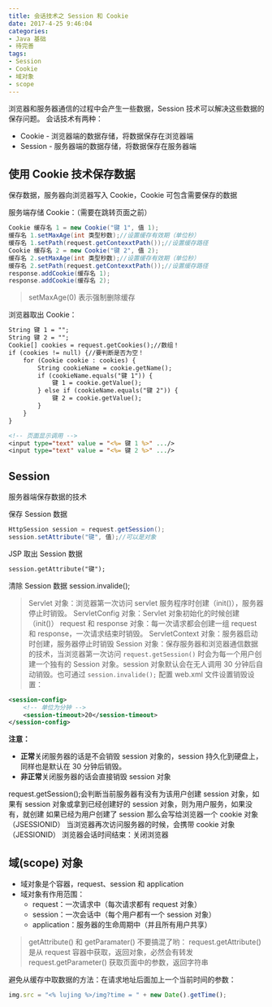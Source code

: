 ```yaml
---
title: 会话技术之 Session 和 Cookie
date: 2017-4-25 9:46:04 
categories: 
- Java 基础
- 待完善
tags: 
- Session
- Cookie
- 域对象
- scope
---
```


浏览器和服务器通信的过程中会产生一些数据，Session 技术可以解决这些数据的保存问题。
会话技术有两种：
- Cookie - 浏览器端的数据存储，将数据保存在浏览器端
- Session - 服务器端的数据存储，将数据保存在服务器端

<!--more-->

## 使用 Cookie 技术保存数据
保存数据，服务器向浏览器写入 Cookie，Cookie 可包含需要保存的数据

服务端存储 Cookie：（需要在跳转页面之前）
```Java
Cookie 缓存名 1 = new Cookie("键 1", 值 1);
缓存名 1.setMaxAge(int 类型秒数);//设置缓存有效期（单位秒）
缓存名 1.setPath(request.getContexxtPath());//设置缓存路径
Cookie 缓存名 2 = new Cookie("键 2", 值 2);
缓存名 2.setMaxAge(int 类型秒数);//设置缓存有效期（单位秒）
缓存名 2.setPath(request.getContexxtPath());//设置缓存路径
response.addCookie(缓存名 1);
response.addCookie(缓存名 2);
```
>setMaxAge(0) 表示强制删除缓存

浏览器取出 Cookie：
```JSP
String 键 1 = "";
String 键 2 = "";
Cookie[] cookies = request.getCookies();//数组！
if (cookies != null) {//要判断是否为空！
	for (Cookie cookie : cookies) {
		String cookieName = cookie.getName();
		if (cookieName.equals("键 1")) {
			键 1 = cookie.getValue();
		} else if (cookieName.equals("键 2")) {
			键 2 = cookie.getValue();
		}
	}
}

<!-- 页面显示调用 -->
<input type="text" value = "<%= 键 1 %>" .../>
<input type="text" value = "<%= 键 2 %>" .../>
```


## Session
服务器端保存数据的技术

保存 Session 数据
```Java
HttpSession session = request.getSession();
session.setAttribute("键", 值);//可以是对象
```

JSP 取出 Session 数据
```JSP
session.getAttribute("键");
```

清除 Session 数据
session.invalide();


>Servlet 对象：浏览器第一次访问 servlet 服务程序时创建（init()），服务器停止时销毁。
>ServletConfig 对象：Servlet 对象初始化的时候创建（init()）
>request 和 response 对象：每一次请求都会创建一组 request 和 response，一次请求结束时销毁。
>ServletContext 对象：服务器启动时创建，服务器停止时销毁
>Session 对象：保存服务器和浏览器通信数据的技术，当浏览器第一次访问 `request.getSession()` 时会为每一个用户创建一个独有的 Session 对象。session 对象默认会在无人调用 30 分钟后自动销毁。也可通过 `session.invalide();` 配置 web.xml 文件设置销毁设置：
```XML
<session-config>
	<!-- 单位为分钟 -->
	<session-timeout>20</session-timeout>
</session-config>
```
**注意：**
- **正常**关闭服务器的话是不会销毁 session 对象的，session 持久化到硬盘上，同样也是默认在 30 分钟后销毁。
- **非正常**关闭服务器的话会直接销毁 session 对象

request.getSession();会判断当前服务器有没有为该用户创建 session 对象，如果有 session 对象或拿到已经创建好的 session 对象，则为用户服务，如果没有，就创建
如果已经为用户创建了 session 那么会写给浏览器一个 cookie 对象（JSESSIONID）
当浏览器再次访问服务器的时候，会携带 cookie 对象（JESSIONID）
浏览器会话时间结束：关闭浏览器

## 域(scope) 对象
- 域对象是个容器，request、session 和 application
- 域对象有作用范围：
	- request：一次请求中（每次请求都有 request 对象）
	- session：一次会话中（每个用户都有一个 session 对象）
	- application：服务器的生命周期中（并且所有用户共享）

>getAttribute() 和 getParamater() 不要搞混了哟：
>request.getAttribute() 是从 request 容器中获取，返回对象，必然会有转发
>request.getParameter() 获取页面中的参数，返回字符串

避免从缓存中取数据的方法：在请求地址后面加上一个当前时间的参数：
```JavaScript
img.src = "<% lujing %>/img?time = " + new Date().getTime();
```